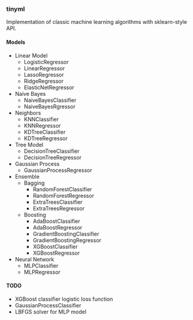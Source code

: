### tinyml

Implementation of classic machine learning algorithms with sklearn-style API. 

#### Models

- Linear Model
  - LogisticRegressor
  - LinearRegressor
  - LassoRegressor
  - RidgeRegressor
  - ElasticNetRegressor
- Naive Bayes
  - NaiveBayesClassifier
  - NaiveBayesRgressor
- Neighbors
  - KNNClassifier
  - KNNRegressor
  - KDTreeClassifier
  - KDTreeRegressor
- Tree Model
  - DecisionTreeClassifier
  - DecisionTreeRegressor
- Gaussian Process
  - GaussianProcessRegressor
- Ensemble
  - Bagging
    - RandomForestClassifier
    - RandomForestRegressor
    - ExtraTreesClassifier
    - ExtraTreesRegressor
  - Boosting
    - AdaBoostClassifier
    - AdaBoostRegressor
    - GradientBoostingClassifier
    - GradientBoostingRegressor
    - XGBoostClassifier
    - XGBoostRegressor
- Neural Network
  - MLPClassifier
  - MLPRegressor

#### TODO

- XGBoost classifier logistic loss function
- GaussianProcessClassifier
- LBFGS solver for MLP model
